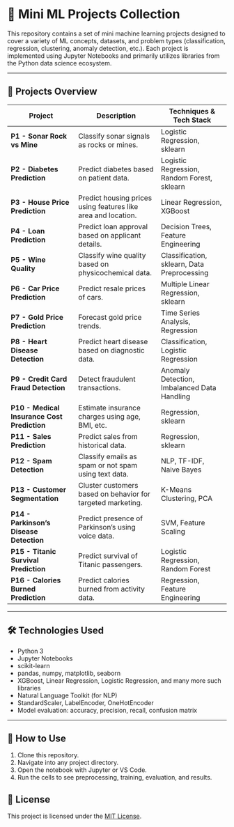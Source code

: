 # 🧠 Mini ML Projects Collection

This repository contains a set of mini machine learning projects designed to cover a variety of ML concepts, datasets, and problem types (classification, regression, clustering, anomaly detection, etc.). Each project is implemented using Jupyter Notebooks and primarily utilizes libraries from the Python data science ecosystem.

---

## 📁 Projects Overview

| Project | Description | Techniques & Tech Stack |
|--------|-------------|--------------------------|
| **P1 - Sonar Rock vs Mine** | Classify sonar signals as rocks or mines. | Logistic Regression, sklearn |
| **P2 - Diabetes Prediction** | Predict diabetes based on patient data. | Logistic Regression, Random Forest, sklearn |
| **P3 - House Price Prediction** | Predict housing prices using features like area and location. | Linear Regression, XGBoost |
| **P4 - Loan Prediction** | Predict loan approval based on applicant details. | Decision Trees, Feature Engineering |
| **P5 - Wine Quality** | Classify wine quality based on physicochemical data. | Classification, sklearn, Data Preprocessing |
| **P6 - Car Price Prediction** | Predict resale prices of cars. | Multiple Linear Regression, sklearn |
| **P7 - Gold Price Prediction** | Forecast gold price trends. | Time Series Analysis, Regression |
| **P8 - Heart Disease Detection** | Predict heart disease based on diagnostic data. | Classification, Logistic Regression |
| **P9 - Credit Card Fraud Detection** | Detect fraudulent transactions. | Anomaly Detection, Imbalanced Data Handling |
| **P10 - Medical Insurance Cost Prediction** | Estimate insurance charges using age, BMI, etc. | Regression, sklearn |
| **P11 - Sales Prediction** | Predict sales from historical data. | Regression, sklearn |
| **P12 - Spam Detection** | Classify emails as spam or not spam using text data. | NLP, TF-IDF, Naive Bayes |
| **P13 - Customer Segmentation** | Cluster customers based on behavior for targeted marketing. | K-Means Clustering, PCA |
| **P14 - Parkinson’s Disease Detection** | Predict presence of Parkinson’s using voice data. | SVM, Feature Scaling |
| **P15 - Titanic Survival Prediction** | Predict survival of Titanic passengers. | Logistic Regression, Random Forest |
| **P16 - Calories Burned Prediction** | Predict calories burned from activity data. | Regression, Feature Engineering |

---

## 🛠️ Technologies Used

- Python 3
- Jupyter Notebooks
- scikit-learn
- pandas, numpy, matplotlib, seaborn
- XGBoost, Linear Regression, Logistic Regression, and many more such libraries
- Natural Language Toolkit (for NLP)
- StandardScaler, LabelEncoder, OneHotEncoder
- Model evaluation: accuracy, precision, recall, confusion matrix

---

## 📌 How to Use

1. Clone this repository.
2. Navigate into any project directory.
3. Open the notebook with Jupyter or VS Code.
4. Run the cells to see preprocessing, training, evaluation, and results.

## 📄 License
This project is licensed under the [MIT License](./LICENSE).
